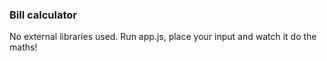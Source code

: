 ### Bill calculator

No external libraries used. Run app.js, place your input and watch it do the maths!